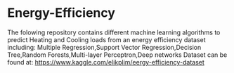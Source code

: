 # Energy-Efficiency
The folowing repository contains different machine learning algorithms to predict Heating and Cooling loads from an energy efficiency dataset including:
Multiple Regression,Support Vector Regression,Decision Tree,Random Forests,Multi-layer Perceptron,Deep networks
Dataset can be found at: https://www.kaggle.com/elikplim/eergy-efficiency-dataset
